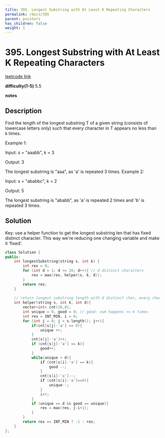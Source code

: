 ```yaml
---
title: 395. Longest Substring with At Least K Repeating Characters
permalink: /docs/395
parent: pointers
has_children: false
weight: 1
---
```

# 395. Longest Substring with At Least K Repeating Characters
[leetcode link](https://leetcode.com/problems/longest-substring-with-at-least-k-repeating-characters/)

**difficulty(1-5)** 
5.5

**notes**   


## Description
Find the length of the longest substring T of a given string (consists of lowercase letters only) such that every character in T appears no less than k times.

Example 1:

Input:
s = "aaabb", k = 3

Output:
3

The longest substring is "aaa", as 'a' is repeated 3 times.
Example 2:

Input:
s = "ababbc", k = 2

Output:
5

The longest substring is "ababb", as 'a' is repeated 2 times and 'b' is repeated 3 times.

## Solution

Key: use a helper function to get the longest substring len that has fixed distinct character.
This way we're reducing one changing variable and make it 'fixed'.

```c++
class Solution {
public:
    int longestSubstring(string s, int k) {
        int res = 0;
        for (int d = 1; d <= 26; d++){ // d distinct characters
            res = max(res, helper(s, k, d));
        }
        return res;
    }
    
    // return longest substring length with d distinct char, every char happens >= k times
    int helper(string s, int k, int d){
        vector<int> cnt(26,0);
        int unique = 0, good = 0; // good: num happens >= k times
        int res = INT_MIN, i = 0;
        for (int j = 0; j < s.length(); j++){
            if(cnt[s[j]-'a'] == 0){
                unique ++;
            }
            cnt[s[j]-'a']++;
            if (cnt[s[j]-'a'] == k){
                good++;
            }
            while(unique > d){
                if (cnt[s[i]-'a'] == k){
                    good --;
                }
                cnt[s[i]-'a']--;
                if (cnt[s[i]-'a']==0){
                    unique--;
                }                
                i++;
            }
            if (unique == d && good == unique){
                res = max(res, j-i+1);
            }
        }
        return res == INT_MIN ? -1 : res;
    }
};
```

<!-- 
Default label
{: .label }

Blue label
{: .label .label-blue }

Stable
{: .label .label-green }

New release
{: .label .label-purple }

Coming soon
{: .label .label-yellow }

Deprecated
{: .label .label-red } -->
